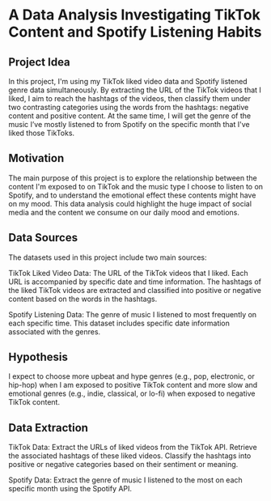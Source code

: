 # A Data Analysis Investigating TikTok Content and Spotify Listening Habits
## Project Idea

In this project, I'm using my TikTok liked video data and Spotify listened genre data simultaneously. By extracting the URL of the TikTok videos that I liked, I aim to reach the hashtags of the videos, then classify them under two contrasting categories using the words from the hashtags: negative content and positive content. At the same time, I will get the genre of the music I’ve mostly listened to from Spotify on the specific month that I've liked those TikToks.



## Motivation

The main purpose of this project is to explore the relationship between the content I'm exposed to on TikTok and the music type I choose to listen to on Spotify, and to understand the emotional effect these contents might have on my mood. This data analysis could highlight the huge impact of social media and the content we consume on our daily mood and emotions.

## Data Sources

The datasets used in this project include two main sources:

TikTok Liked Video Data:
The URL of the TikTok videos that I liked.
Each URL is accompanied by specific date and time information.
The hashtags of the liked TikTok videos are extracted and classified into positive or negative content based on the words in the hashtags.

Spotify Listening Data:
The genre of music I listened to most frequently on each specific time.
This dataset includes specific date information associated with the genres.

## Hypothesis

I expect to choose more upbeat and hype genres (e.g., pop, electronic, or hip-hop) when I am exposed to positive TikTok content and more slow and emotional genres (e.g., indie, classical, or lo-fi) when exposed to negative TikTok content.


## Data Extraction
TikTok Data:
Extract the URLs of liked videos from the TikTok API.
Retrieve the associated hashtags of these liked videos.
Classify the hashtags into positive or negative categories based on their sentiment or meaning.

Spotify Data:
Extract the genre of music I listened to the most on each specific month using the Spotify API.

